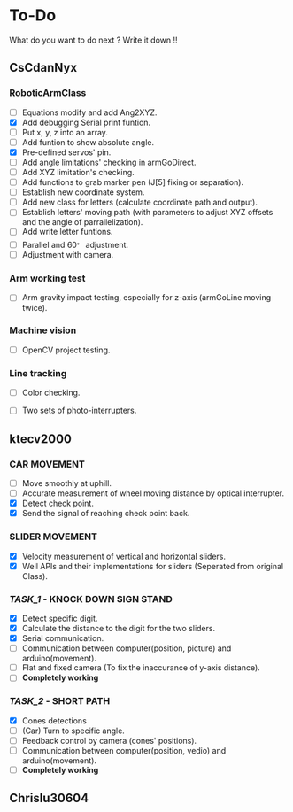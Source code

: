 # To-Do
What do you want to do next ? Write it down !!

## CsCdanNyx

### RoboticArmClass
- [ ] Equations modify and add Ang2XYZ.
- [X] Add debugging Serial print funtion.
- [ ] Put x, y, z into an array.
- [ ] Add funtion to show absolute angle.
- [X] Pre-defined servos' pin.
- [ ] Add angle limitations' checking in armGoDirect.
- [ ] Add XYZ limitation's checking.
- [ ] Add functions to grab marker pen (J[5] fixing or separation).
- [ ] Establish new coordinate system.
- [ ] Add new class for letters (calculate coordinate path and output).
- [ ] Establish letters' moving path (with parameters to adjust XYZ offsets and the angle of parrallelization).
- [ ] Add write letter funtions.
- [ ] Parallel and 60<sup>。</sup> adjustment.
- [ ] Adjustment with camera.

### Arm working test
- [ ] Arm gravity impact testing, especially for z-axis (armGoLine moving twice).

### Machine vision
- [ ] OpenCV project testing.

### Line tracking
- [ ] Color checking.
- [ ] Two sets of photo-interrupters.


## ktecv2000
### CAR MOVEMENT
- [ ] Move smoothly at uphill.
- [ ] Accurate measurement of wheel moving distance by optical interrupter.
- [X] Detect check point.
- [X] Send the signal of reaching check point back.
### SLIDER MOVEMENT
- [X] Velocity measurement of vertical and horizontal sliders.
- [X] Well APIs and their implementations for sliders (Seperated from original Class).
### *TASK_1* - KNOCK DOWN SIGN STAND
- [X] Detect specific digit.
- [X] Calculate the distance to the digit for the two sliders.
- [X] Serial communication.
- [ ] Communication between computer(position, picture) and arduino(movement).
- [ ] Flat and fixed camera (To fix the inaccurance of y-axis distance).
- [ ] **Completely working**
### *TASK_2* - SHORT PATH
- [X] Cones detections
- [ ] (Car) Turn to specific angle.
- [ ] Feedback control by camera (cones' positions).
- [ ] Communication between computer(position, vedio) and arduino(movement).
- [ ] **Completely working**
## Chrislu30604

